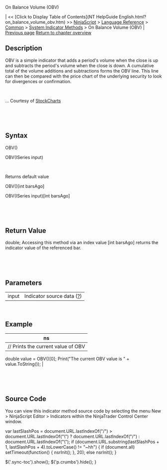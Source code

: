 ﻿










 


On Balance Volume (OBV)







| &lt;&lt; [Click to Display Table of Contents](NT HelpGuide English.html?on_balance_volume_obv.htm) &gt;&gt;
 [NinjaScript](ninjascript.htm) &gt; [Language Reference](language_reference_wip.htm) &gt; [Common](common.htm) &gt; [System Indicator Methods](indicators.htm) &gt;
On Balance Volume (OBV) | [Previous page](n_bars_up.htm)
[Return to chapter overview](indicators.htm)










Description
-----------


OBV is a simple indicator that adds a period's volume when the close is up and subtracts the period's volume when the close is down. A cumulative total of the volume additions and subtractions forms the OBV line. This line can then be compared with the price chart of the underlying security to look for divergences or confirmation.


 


... Courtesy of [StockCharts](http://stockcharts.com/education/IndicatorAnalysis/indic-obv.htm)


 


 


Syntax
------


OBV()  

OBV(ISeries<double> input)


 


Returns default value  

OBV()[int barsAgo]  

OBV(ISeries<double> input)[int barsAgo]


 


 


Return Value
------------


double; Accessing this method via an index value [int barsAgo] returns the indicator value of the referenced bar.


 


 


Parameters
----------




|  |  |
| --- | --- |
| input | Indicator source data ([?](valid_input_data_for_indicator.htm)) |



 


Example
-------




| ns |
| --- |
| // Prints the current value of OBV
double value = OBV()[0];
Print("The current OBV value is " + value.ToString()); |



 


 


Source Code
-----------


You can view this indicator method source code by selecting the menu New &gt; NinjaScript Editor &gt; Indicators within the NinjaTrader Control Center window.





 
 var lastSlashPos = document.URL.lastIndexOf("/") &gt; document.URL.lastIndexOf("\\") ? document.URL.lastIndexOf("/") : document.URL.lastIndexOf("\\");
 if (document.URL.substring(lastSlashPos + 1, lastSlashPos + 4).toLowerCase() != "~hh") {
 if (document.all) setTimeout(function() {
 nsrInit();
 }, 20);
 else nsrInit();
 }
 
 
 $('.sync-toc').show();
 $('p.crumbs').hide();
 }
 
 
 



</double></double>
